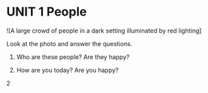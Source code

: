 # UNIT 1 People

![A large crowd of people in a dark setting illuminated by red lighting]

Look at the photo and answer the questions.

1. Who are these people?
   Are they happy?

2. How are you today?
   Are you happy?

2